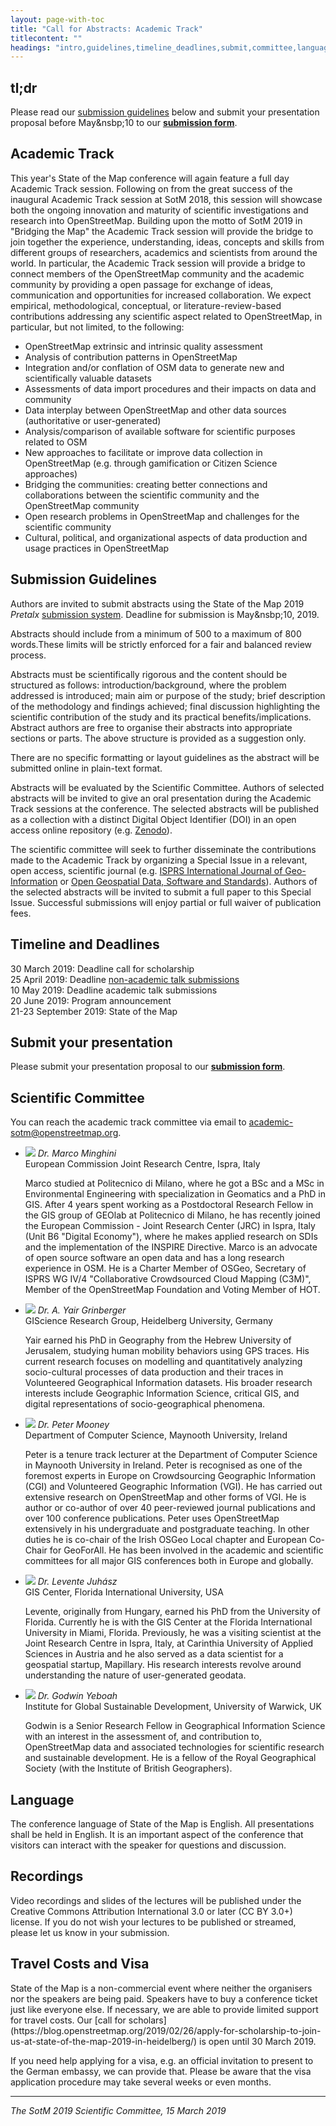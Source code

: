 ```yaml
---
layout: page-with-toc
title: "Call for Abstracts: Academic Track"
titlecontent: ""
headings: "intro,guidelines,timeline_deadlines,submit,committee,language,recording,travel_costs_visa"
---
```


<h2>tl;dr</h2>

Please read our [submission guidelines](#guidelines) below and submit your presentation proposal before May&nsbp;10 to our **[submission form](https://pretalx.com/sotm2019-at/cfp)**.

<h2 id="intro">Academic Track</h2>

This year's State of the Map conference will again feature a full day Academic Track session. Following on from the great success of the inaugural Academic Track session at SotM&nbsp;<span class="numeral">2018</span>, this session will showcase both the ongoing innovation and maturity of scientific investigations and research into OpenStreetMap. Building upon the motto of SotM&nbsp;<span class="numeral">2019</span> in "Bridging the Map" the Academic Track session will provide the bridge to join together the experience, understanding, ideas, concepts and skills from different groups of researchers, academics and scientists from around the world. In particular, the Academic Track session will provide a bridge to connect members of the OpenStreetMap community and the academic community by providing a open passage for exchange of ideas, communication and opportunities for increased collaboration. We expect empirical, methodological, conceptual, or literature-review-based contributions addressing any scientific aspect related to OpenStreetMap, in particular, but not limited, to the following:

  * OpenStreetMap extrinsic and intrinsic quality assessment
  * Analysis of contribution patterns in OpenStreetMap
  * Integration and/or conflation of OSM data to generate new and scientifically valuable datasets
  * Assessments of data import procedures and their impacts on data and community
  * Data interplay between OpenStreetMap and other data sources (authoritative or user-generated)
  * Analysis/comparison of available software for scientific purposes related to OSM
  * New approaches to facilitate or improve data collection in OpenStreetMap (e.g. through gamification or Citizen Science approaches)
  * Bridging the communities: creating better connections and collaborations between the scientific community and the OpenStreetMap community
  * Open research problems in OpenStreetMap and challenges for the scientific community
  * Cultural, political, and organizational aspects of data production and usage practices in OpenStreetMap

<h2 id="guidelines">Submission Guidelines</h2>

Authors are invited to submit abstracts using the State of the Map&nbsp;<span class="numeral">2019</span> _Pretalx_ [submission system](https://pretalx.com/sotm2019-at/cfp). Deadline for submission is May&nsbp;<span class="numeral">10</span>, <span class="numeral">2019</span>.

Abstracts should include from a minimum of 500 to a maximum of 800 words.These limits will be strictly enforced for a fair and balanced review process.

Abstracts must be scientifically rigorous and the content should be structured as follows: introduction/background, where the problem addressed is introduced; main aim or purpose of the study; brief description of the methodology and findings achieved; final discussion highlighting the scientific contribution of the study and its practical benefits/implications. Abstract authors are free to organise their abstracts into appropriate sections or parts. The above structure is provided as a suggestion only.

There are no specific formatting or layout guidelines as the abstract will be submitted online in plain-text format.

Abstracts will be evaluated by the Scientific Committee. Authors of selected abstracts will be invited to give an oral presentation during the Academic Track sessions at the conference. The selected abstracts will be published as a collection with a distinct Digital Object Identifier (DOI) in an open access online repository (e.g. [Zenodo](https://zenodo.org/)).  

The scientific committee will seek to further disseminate the contributions made to the Academic Track by organizing a Special Issue in a relevant, open access, scientific journal (e.g. [ISPRS International Journal of Geo-Information](https://www.mdpi.com/journal/ijgi) or [Open Geospatial Data, Software and Standards](https://opengeospatialdata.springeropen.com/)). Authors of the selected abstracts will be invited to submit a full paper to this Special Issue. Successful submissions will enjoy partial or full waiver of publication fees.

<h2 id="timeline_deadlines">Timeline and Deadlines</h2>

30 March 2019: Deadline call for scholarship<br>
25 April 2019: Deadline [non-academic talk submissions]({{site.baseurl}}/calls/general)<br>
10 May 2019: Deadline academic talk submissions<br>
20 June 2019: Program announcement<br>
21-23 September 2019: State of the Map<br>

<h2 id="submit">Submit your presentation</h2>

Please submit your presentation proposal to our **[submission form](https://pretalx.com/sotm2019-at/cfp)**.

<h2 id="committee">Scientific Committee</h2>

You can reach the academic track committee via email to <a href="mailto:academic-sotm@openstreetmap.org">academic-sotm@openstreetmap.org</a>.

* <img class="bio-pic" src="../../img/bios/minghini.jpg">
  <em>Dr. Marco Minghini</em><br>
  European Commission Joint Research Centre, Ispra, Italy

  Marco studied at Politecnico di Milano, where he got a BSc and a MSc in Environmental Engineering with specialization in Geomatics and a PhD in GIS. After 4 years spent working as a Postdoctoral Research Fellow in the GIS group of GEOlab at Politecnico di Milano, he has recently joined the European Commission - Joint Research Center (JRC) in Ispra, Italy (Unit B6 "Digital Economy"), where he makes applied research on SDIs and the implementation of the INSPIRE Directive. Marco is an advocate of open source software an open data and has a long research experience in OSM. He is a Charter Member of OSGeo, Secretary of ISPRS WG IV/4 "Collaborative Crowdsourced Cloud Mapping (C3M)", Member of the OpenStreetMap Foundation and Voting Member of HOT.

* <img class="bio-pic" src="../../img/bios/grinberger.jpg">
  <em>Dr. A. Yair Grinberger</em><br>
  GIScience Research Group, Heidelberg University, Germany

  Yair earned his PhD in Geography from the Hebrew University of Jerusalem, studying human mobility behaviors using GPS traces. His current research focuses on modelling and quantitatively analyzing socio-cultural processes of data production and their traces in Volunteered Geographical Information datasets. His broader research interests include Geographic Information Science, critical GIS, and digital representations of socio-geographical phenomena.

* <img class="bio-pic" src="../../img/bios/mooney.jpg">
  <em>Dr. Peter Mooney</em><br>
  Department of Computer Science, Maynooth University, Ireland

  Peter is a tenure track lecturer at the Department of Computer Science in Maynooth University in Ireland. Peter is recognised as one of the foremost experts in Europe on Crowdsourcing Geographic Information (CGI) and Volunteered Geographic Information (VGI). He has carried out extensive research on OpenStreetMap and other forms of VGI. He is author or co-author of over 40 peer-reviewed journal publications and over 100 conference publications. Peter uses OpenStreetMap extensively in his undergraduate and postgraduate teaching. In other duties he is co-chair of the Irish OSGeo Local chapter and European Co-Chair for GeoForAll. He has been involved in the academic and scientific committees for all major GIS conferences both in Europe and globally.

* <img class="bio-pic" src="../../img/bios/juhasz.jpg">
  <em>Dr. Levente Juhász</em><br>
  GIS Center, Florida International University, USA

  Levente, originally from Hungary, earned his PhD from the University of Florida. Currently he is with the GIS Center at the Florida International University in Miami, Florida. Previously, he was a visiting scientist at the Joint Research Centre in Ispra, Italy, at Carinthia University of Applied Sciences in Austria and he also served as a data scientist for a geospatial startup, Mapillary. His research interests revolve around understanding the nature of user-generated geodata.

* <img class="bio-pic" src="../../img/bios/yeboah.jpg">
  <em>Dr. Godwin Yeboah</em><br>
  Institute for Global Sustainable Development, University of Warwick, UK

  Godwin is a Senior Research Fellow in Geographical Information Science with an interest in the assessment of, and contribution to, OpenStreetMap data and associated technologies for scientific research and sustainable development. He is a fellow of the Royal Geographical Society (with the Institute of British Geographers).


<h2 id="language">Language</h2>
The conference language of State of the Map is English. All presentations shall be held in English. It is an important aspect of the conference that visitors can interact with the speaker for questions and discussion.

<h2 id="recording">Recordings</h2>
Video recordings and slides of the lectures will be published under the Creative Commons Attribution International 3.0 or later (CC BY 3.0+) license. If you do not wish your lectures to be published or streamed, please let us know in your submission.

<h2 id="travel_costs_visa">Travel Costs and Visa</h2>
State of the Map is a non-commercial event where neither the organisers nor the speakers are being paid. Speakers have to buy a conference ticket just like everyone else. If necessary, we are able to provide limited support for travel costs. Our [call for scholars](https://blog.openstreetmap.org/2019/02/26/apply-for-scholarship-to-join-us-at-state-of-the-map-2019-in-heidelberg/) is open until 30 March 2019.

If you need help applying for a visa, e.g. an official invitation to present to the German embassy, we can provide that. Please be aware that the visa application procedure may take several weeks or even months.

<hr>

_The SotM 2019 Scientific Committee, 15 March 2019_
